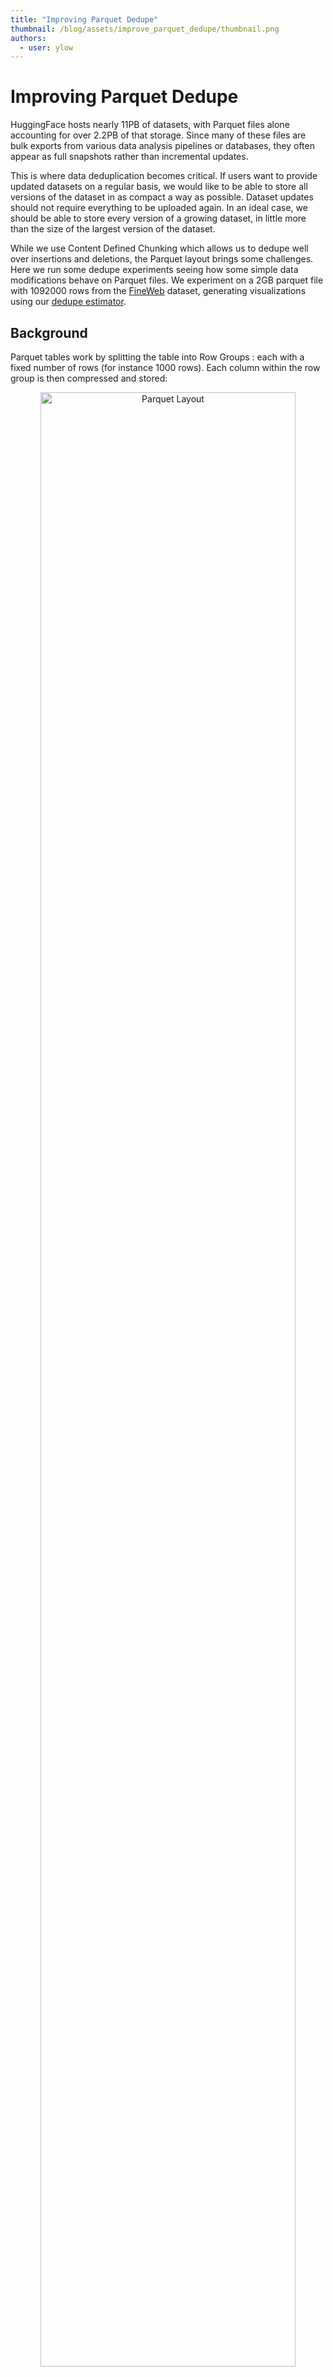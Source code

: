 ```yaml
---
title: "Improving Parquet Dedupe"
thumbnail: /blog/assets/improve_parquet_dedupe/thumbnail.png
authors:
  - user: ylow
---
```


# Improving Parquet Dedupe

HuggingFace hosts nearly 11PB of datasets, with Parquet files alone accounting
for over 2.2PB of that storage. Since many of these files are bulk exports from
various data analysis pipelines or databases, they often appear as full
snapshots rather than incremental updates.

This is where data deduplication becomes critical. If users want to provide
updated datasets on a regular basis, we would like to be able to store all
versions of the dataset in as compact a way as possible. Dataset updates should
not require everything to be uploaded again. In an ideal case, we should be
able to store every version of a growing dataset, in little more than the size
of the largest version of the dataset.

While we use Content Defined Chunking which allows us to dedupe well over
insertions and deletions, the Parquet layout brings some challenges. Here we
run some dedupe experiments seeing how some simple data modifications behave on
Parquet files. We experiment  on a 2GB parquet file with 1092000 rows from the
[FineWeb](https://huggingface.co/datasets/HuggingFaceFW/fineweb/tree/main/data/CC-MAIN-2013-20)
dataset, generating visualizations using our [dedupe
estimator](https://github.com/huggingface/dedupe_estimator).

## Background

Parquet tables work by splitting the table into Row Groups : each with a fixed
number of rows (for instance 1000 rows). Each column within the row group is
then compressed and stored:

<p align="center">
    <img src="https://huggingface.co/datasets/huggingface/documentation-images/resolve/main/blog/improving_parquet_dedupe/layout.png" alt="Parquet Layout" width=90%>
</p>


Intuitively, this means that operations which do not mess with the row
grouping like modifications or appends should dedupe pretty well. So lets
test this out!

## Append

Here we  appending 10,000 new rows to the file and compare with the
original version. Green represents all deduped blocks, red represents all
new blocks, and shades in between are proportionate.

<p align="center">
    <img src="https://huggingface.co/datasets/huggingface/documentation-images/resolve/main/blog/improving_parquet_dedupe/1_append.png" alt="Visualization of dedupe from data appends" width=90%>
</p>

Here we see that indeed we are able to dedupe pretty much the entire file,
but only with changes seen at the end of the file. The new file is 99.1%
deduped: requiring only 20MB of additional storage. This matches our
intuition pretty well here.

## Modification

Given the layout we would expect that row modifications to be pretty
isolated, but this is apparently not the case. Here we make a small
modification to row 10000, and we see while most of the file does dedupe,
there are many small regularly spaced sections of new data!

<p align="center">
    <img src="https://huggingface.co/datasets/huggingface/documentation-images/resolve/main/blog/improving_parquet_dedupe/2_mod.png" alt="Visualization of dedupe from data modifications" width=90%>
</p>

A quick scan of the [Parquet file
format](https://parquet.apache.org/docs/file-format/metadata/) suggests
that absolute file offsets are part of the Parquet column headers (See the
        structures ColumnChunk and ColumnMetaData) ! This means that any
modification, is likely to rewrite all the Column headers. So while the
data does dedupe well (it is mostly green), we get new bytes in every
column header. 

Here, the new file is only 89% deduped, requiring 230MB of additional
storage.

(Idea for the Parquet format maintainers. Perhaps switch to relative offsets
instead of absolute offsets?)

## Deletion

Here we delete a row from the middle of the file. (Insertion should have
    similar behavior) As this reorganizes the entire row group layout (each
        row group is 1000 rows), we see that we dedupe the first half of
    the file, but the remaining file is has completely new blocks. 

<p align="center">
    <img src="https://huggingface.co/datasets/huggingface/documentation-images/resolve/main/blog/improving_parquet_dedupe/3_delete.png" alt="Visualization of dedupe from data deletion" width=90%>
</p>

This is mostly because the Parquet format compresses each column
aggressively. If we turn off compression we are able to dedupe more
aggressively.

<p align="center">
    <img src="https://huggingface.co/datasets/huggingface/documentation-images/resolve/main/blog/improving_parquet_dedupe/4_delete_no_compress.png" alt="Visualization of dedupe from data deletion without column compression" width=90%>
</p>


However the file sizes are nearly 2x larger if we store the data
uncompressed. 

Is it possible to have the benefit of dedupe and compression at the same
time?

## Content Defined Row Groups

One solution is to consider content defined chunking. i.e. We split row
groups not based on absolute count (1000 rows), but on a hash of a provided
“Key” column. In other words, I split off a row group whenever the hash of
the key column % [target row count] = 0, with some allowances for a minimum
and a maximum row group size. I hacked up a quick inefficient experimental
demonstration
[here](https://gist.github.com/ylow/db38522fb0ca69bdf1065237222b4d1c).

With this, we are able to efficiently dedupe across compressed Parquet
files even as I delete a row. Here we clearly see a big red block
representing the rewritten row group, followed by a small change for every
column header.


<p align="center">
    <img src="https://huggingface.co/datasets/huggingface/documentation-images/resolve/main/blog/improving_parquet_dedupe/5_content_defined.png" alt="Visualization of dedupe from data deletion with content defined row groups" width=90%>
</p>

# Optimizing Parquet for Dedupe-ability

Based on these experiments we could consider improving Parquet for
dedupe-ability in a couple of ways:

1. Use relative offsets instead of absolute offsets for file structure
data. (This will also make the Parquet structures position independent and
       easy to “memcpy” around). This is an involving file format change
and is probably difficult to do.
2. Support content defined chunking on row groups. As the format actually
supports this today as it does not require row groups to be uniformly sized,
this can be done with minimal blast radius. Only the Parquet format writers
will have to be updated.

While we will continue exploring ways to improve Parquet storage performance
(Ex: perhaps we could optionally rewrite Parquet files before uploading?
Strip absolute file offsets on upload and restore on download?), we will
love to work with the Apache Arrow project to see there is  interest in
implementing some of these ideas in the Parquet / Arrow code base.

In the meantime, we are also exploring the behavior of our data dedupe process
on other common filetypes. Please do try our [dedupe
estimator](https://github.com/huggingface/dedupe_estimator) and let us know
your findings!

